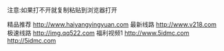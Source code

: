注意:如果打不开就复制粘贴到浏览器打开

精品推荐
http://www.haiyangyingyuan.com
最新线路
http://www.v218.com
极速线路
http://img.qq522.com
福利视频1
http://www.5idmc.com
http://5idmc.com
